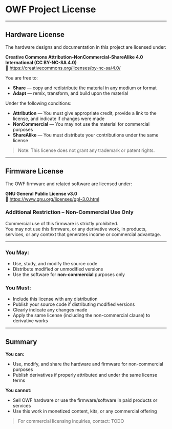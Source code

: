 # OWF Project License

---

## Hardware License

The hardware designs and documentation in this project are licensed under:

**Creative Commons Attribution-NonCommercial-ShareAlike 4.0 International (CC BY-NC-SA 4.0)**  
🔗 https://creativecommons.org/licenses/by-nc-sa/4.0/

You are free to:

- **Share** — copy and redistribute the material in any medium or format  
- **Adapt** — remix, transform, and build upon the material  

Under the following conditions:

- **Attribution** — You must give appropriate credit, provide a link to the license, and indicate if changes were made  
- **NonCommercial** — You may not use the material for commercial purposes  
- **ShareAlike** — You must distribute your contributions under the same license

> Note: This license does not grant any trademark or patent rights.

---

## Firmware License

The OWF firmware and related software are licensed under:

**GNU General Public License v3.0**  
🔗 https://www.gnu.org/licenses/gpl-3.0.html

### Additional Restriction – Non-Commercial Use Only

Commercial use of this firmware is strictly prohibited.  
You may not use this firmware, or any derivative work, in products, services, or any context that generates income or commercial advantage.

---

### You May:

- Use, study, and modify the source code  
- Distribute modified or unmodified versions  
- Use the software for **non-commercial** purposes only

### You Must:

- Include this license with any distribution  
- Publish your source code if distributing modified versions  
- Clearly indicate any changes made  
- Apply the same license (including the non-commercial clause) to derivative works

---

## Summary

**You can:**

- Use, modify, and share the hardware and firmware for non-commercial purposes  
- Publish derivatives if properly attributed and under the same license terms

**You cannot:**

- Sell OWF hardware or use the firmware/software in paid products or services  
- Use this work in monetized content, kits, or any commercial offering

> For commercial licensing inquiries, contact: TODO
